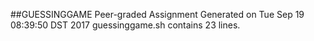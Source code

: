 ##GUESSINGGAME Peer-graded Assignment
Generated on Tue Sep 19 08:39:50 DST 2017
guessinggame.sh contains 23 lines.
